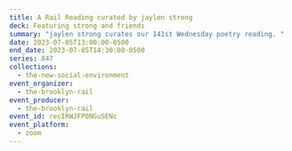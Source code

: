 ```yaml
---
title: A Rail Reading curated by jaylen strong
deck: Featuring strong and friends
summary: "jaylen strong curates our 141st Wednesday poetry reading. "
date: 2023-07-05T13:00:00-0500
end_date: 2023-07-05T14:30:00-0500
series: 847
collections:
  - the-new-social-environment
event_organizer:
  - the-brooklyn-rail
event_producer:
  - the-brooklyn-rail
event_id: recIRWJFP0NGuSENc
event_platform:
  - zoom
---
```

